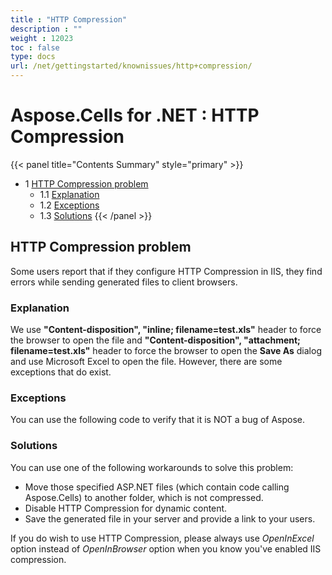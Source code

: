 ```yaml
---
title : "HTTP Compression" 
description : "" 
weight : 12023 
toc : false
type: docs
url: /net/gettingstarted/knownissues/http+compression/
---
```


# Aspose.Cells for .NET : HTTP Compression


{{< panel title="Contents Summary" style="primary" >}}
*   1 [HTTP Compression problem](#http-compression-problem)
    *   1.1 [Explanation](#explanation)
    *   1.2 [Exceptions](#exceptions)
    *   1.3 [Solutions](#solutions)
{{< /panel >}}
 

## HTTP Compression problem

Some users report that if they configure HTTP Compression in IIS, they find errors while sending generated files to client browsers.

### Explanation

We use **"Content-disposition", "inline; filename=test.xls"** header to force the browser to open the file and **"Content-disposition", "attachment; filename=test.xls"** header to force the browser to open the **Save As** dialog and use Microsoft Excel to open the file. However, there are some exceptions that do exist.

### Exceptions

You can use the following code to verify that it is NOT a bug of Aspose.

  

### Solutions

You can use one of the following workarounds to solve this problem:

*   Move those specified ASP.NET files (which contain code calling Aspose.Cells) to another folder, which is not compressed.
*   Disable HTTP Compression for dynamic content.
*   Save the generated file in your server and provide a link to your users.

If you do wish to use HTTP Compression, please always use *OpenInExcel* option instead of *OpenInBrowser* option when you know you've enabled IIS compression.

